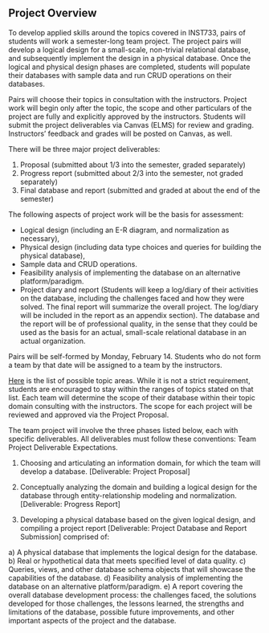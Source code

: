 ## Project Overview
To develop applied skills around the topics covered in INST733, pairs of students will work a semester-long team project. The project pairs will develop a logical design for a small-scale, non-trivial relational database, and subsequently implement the design in a physical database. Once the logical and physical design phases are completed, students will populate their databases with sample data and run CRUD operations on their databases.

Pairs will choose their topics in consultation with the instructors. Project work will begin only after the topic, the scope and other particulars of the project are fully and explicitly approved by the instructors. Students will submit the project deliverables via Canvas (ELMS) for review and grading. Instructors’ feedback and grades will be posted on Canvas, as well.

There will be three major project deliverables:
1) Proposal (submitted about 1/3 into the semester, graded separately)
2) Progress report (submitted about 2/3 into the semester, not graded separately)
3) Final database and report (submitted and graded at about the end of the semester)

The following aspects of project work will be the basis for assessment:
- Logical design (including an E-R diagram, and normalization as necessary),
- Physical design (including data type choices and queries for building the physical database),
- Sample data and CRUD operations.
- Feasibility analysis of implementing the database on an alternative platform/paradigm.
- Project diary and report (Students will keep a log/diary of their activities on the database, including the challenges faced and how they were solved. The final report will summarize the overall project. The log/diary will be included in the report as an appendix section).
The database and the report will be of professional quality, in the sense that they could be used as the basis for an actual, small-scale relational database in an actual organization.

Pairs will be self-formed by Monday, February 14.  Students who do not form a team by that date will be assigned to a team by the instructors.

[Here](TopicAreas.md) is the list of possible topic areas. While it is not a strict requirement, students are encouraged to stay within the ranges of topics stated on that list. Each team will determine the scope of their database within their topic domain consulting with the instructors. The scope for each project will be reviewed and approved via the Project Proposal. 

The team project will involve the three phases listed below, each with specific deliverables. All deliverables must follow these conventions: Team Project Deliverable Expectations.

1) Choosing and articulating an information domain, for which the team will develop a database. [Deliverable: Project Proposal]

2) Conceptually analyzing the domain and building a logical design for the database through entity-relationship modeling and normalization. [Deliverable: Progress Report]

3) Developing a physical database based on the given logical design, and compiling a project report [Deliverable: Project Database and Report Submission] comprised of:

a) A physical database that implements the logical design for the database. 
b) Real or hypothetical data that meets specified level of data quality. 
c) Queries, views, and other database schema objects that will showcase the capabilities of the database.
d) Feasibility analysis of implementing the database on an alternative platform/paradigm.
e) A report covering the overall database development process: the challenges faced, the solutions developed for those challenges, the lessons learned, the strengths and limitations of the database, possible future improvements, and other important aspects of the project and the database. 
